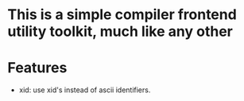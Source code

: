 # This is a simple compiler frontend utility toolkit, much like any other

# Features
- xid: use xid's instead of ascii identifiers.
